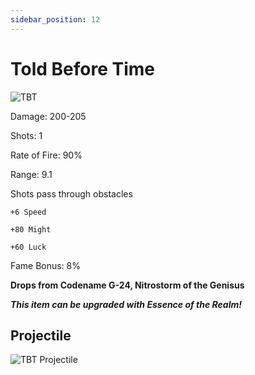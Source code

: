 ```yaml
---
sidebar_position: 12
---
```


# Told Before Time

![TBT](https://vwiki.valorserver.com/api/item/picture/told%20before%20time)

Damage: 200-205

Shots: 1

Rate of Fire: 90%

Range: 9.1

Shots pass through obstacles

    +6 Speed
    
    +80 Might 

    +60 Luck
    
Fame Bonus: 8%

**Drops from Codename G-24, Nitrostorm of the Genisus**

***This item can be upgraded with Essence of the Realm!***

## Projectile

![TBT Projectile](https://cdn.discordapp.com/attachments/953134990428868629/981402091933286440/toldbeforetime.gif)
